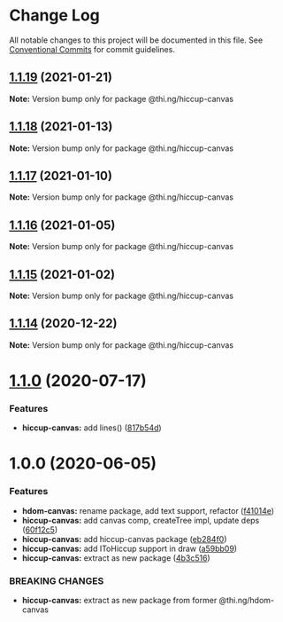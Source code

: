 # Change Log

All notable changes to this project will be documented in this file.
See [Conventional Commits](https://conventionalcommits.org) for commit guidelines.

## [1.1.19](https://github.com/thi-ng/umbrella/compare/@thi.ng/hiccup-canvas@1.1.18...@thi.ng/hiccup-canvas@1.1.19) (2021-01-21)

**Note:** Version bump only for package @thi.ng/hiccup-canvas





## [1.1.18](https://github.com/thi-ng/umbrella/compare/@thi.ng/hiccup-canvas@1.1.17...@thi.ng/hiccup-canvas@1.1.18) (2021-01-13)

**Note:** Version bump only for package @thi.ng/hiccup-canvas





## [1.1.17](https://github.com/thi-ng/umbrella/compare/@thi.ng/hiccup-canvas@1.1.16...@thi.ng/hiccup-canvas@1.1.17) (2021-01-10)

**Note:** Version bump only for package @thi.ng/hiccup-canvas





## [1.1.16](https://github.com/thi-ng/umbrella/compare/@thi.ng/hiccup-canvas@1.1.15...@thi.ng/hiccup-canvas@1.1.16) (2021-01-05)

**Note:** Version bump only for package @thi.ng/hiccup-canvas





## [1.1.15](https://github.com/thi-ng/umbrella/compare/@thi.ng/hiccup-canvas@1.1.14...@thi.ng/hiccup-canvas@1.1.15) (2021-01-02)

**Note:** Version bump only for package @thi.ng/hiccup-canvas





## [1.1.14](https://github.com/thi-ng/umbrella/compare/@thi.ng/hiccup-canvas@1.1.13...@thi.ng/hiccup-canvas@1.1.14) (2020-12-22)

**Note:** Version bump only for package @thi.ng/hiccup-canvas





# [1.1.0](https://github.com/thi-ng/umbrella/compare/@thi.ng/hiccup-canvas@1.0.6...@thi.ng/hiccup-canvas@1.1.0) (2020-07-17)


### Features

* **hiccup-canvas:** add lines() ([817b54d](https://github.com/thi-ng/umbrella/commit/817b54d6758cf8c74e5d1b450be7d9f8dc2356fc))





# 1.0.0 (2020-06-05)


### Features

* **hdom-canvas:** rename package, add text support, refactor ([f41014e](https://github.com/thi-ng/umbrella/commit/f41014ebffa8d4051fccbf04080d814fd62a474b))
* **hiccup-canvas:** add canvas comp, createTree impl, update deps ([60f12c5](https://github.com/thi-ng/umbrella/commit/60f12c5da7a7803e00846da6c316f65952097067))
* **hiccup-canvas:** add hiccup-canvas package ([eb284f0](https://github.com/thi-ng/umbrella/commit/eb284f0129118e5ef180383a3cd4a31915a5d82a))
* **hiccup-canvas:** add IToHiccup support in draw ([a59bb09](https://github.com/thi-ng/umbrella/commit/a59bb0923f37677d6579aede0dbe9958b0150d81))
* **hiccup-canvas:** extract as new package ([4b3c516](https://github.com/thi-ng/umbrella/commit/4b3c516573dc9cb247dedc211210151575709925))


### BREAKING CHANGES

* **hiccup-canvas:** extract as new package from former @thi.ng/hdom-canvas
